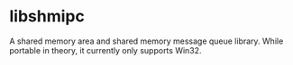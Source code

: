 libshmipc
=========

A shared memory area and shared memory message queue library. While portable in theory, it currently only supports Win32.
